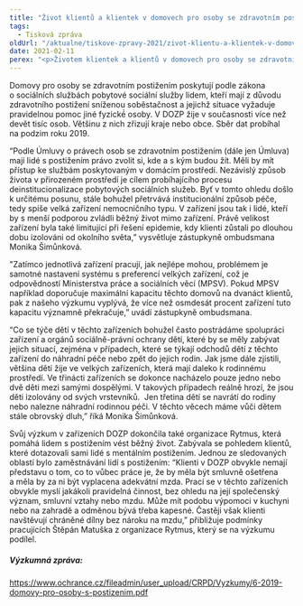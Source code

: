 ```yaml
---
title: "Život klientů a klientek v domovech pro osoby se zdravotním postižením"
tags:
  - Tisková zpráva
oldUrl: "/aktualne/tiskove-zpravy-2021/zivot-klientu-a-klientek-v-domovech-pro-osoby-se-zdravotnim-postizenim"
date: 2021-02-11
perex: "<p>Životem klientek a klientů v domovech pro osoby se zdravotním postižením se ombudsman zabývá již od roku 2006. Jelikož z dlouhodobých poznatků vyplývá, že realizace práv garantovaných Úmluvou o právech osob se zdravotním postižením není naplňována, rozhodla se zástupkyně ombudsmana Monika Šimůnková systematicky zmapovat situaci v domovech pro osoby se zdravotním postižením (DOZP). Tématy výzkumu byly především otázky týkající se nastavení služby pro nezletilé, zaměstnávání klientů a zajištění zdravotní péče. Na základě výsledků šetření budou připravena doporučení pro tato zařízení. Osloveny byly všechny dané služby registrované k červnu 2019. Tři čtvrtiny z nich se výzkumu zúčastnilo, celkem tedy 156 zařízení.  </p>"
---
```


<!-- imported from the old website -->

<p>Domovy pro osoby se zdravotním postižením poskytují podle zákona o sociálních službách pobytové sociální služby lidem, kteří mají z důvodu zdravotního postižení sníženou soběstačnost a jejichž situace vyžaduje pravidelnou pomoc jiné fyzické́ osoby. V DOZP žije v současnosti více než devět tisíc osob. Většinu z nich zřizují kraje nebo obce. Sběr dat probíhal na podzim roku 2019. </p><p>“Podle Úmluvy o právech osob se zdravotním postižením (dále jen Úmluva) mají lidé s postižením právo zvolit si, kde a s kým budou žít. Měli by mít přístup ke službám poskytovaným v domácím prostředí. Nezávislý způsob života v přirozeném prostředí je cílem probíhajícího procesu deinstitucionalizace pobytových sociálních služeb. Byť v tomto ohledu došlo k určitému posunu, stále bohužel přetrvává institucionální způsob péče, tedy spíše velká zařízení nemocničního typu. V zařízení jsou tak i lidé, kteří by s menší podporou zvládli běžný život mimo zařízení. Právě velikost zařízení byla také limitující při řešení epidemie, kdy klienti zůstali po dlouhou dobu izolováni od okolního světa,” vysvětluje zástupkyně ombudsmana Monika Šimůnková.  </p><p>&quot;Zatímco jednotlivá zařízení pracují, jak nejlépe mohou, problémem je samotné nastavení systému s preferencí velkých zařízení, což je odpovědností Ministerstva práce a sociálních věcí (MPSV). Pokud MPSV například doporučuje maximální kapacitu těchto domovů na dvanáct klientů, pak z našeho výzkumu vyplývá, že více než osmdesát procent zařízení tuto kapacitu významně překračuje,” uvádí zástupkyně ombudsmana.  </p><p>“Co se týče dětí v těchto zařízeních bohužel často postrádáme spolupráci zařízení a orgánů sociálně-právní ochrany dětí, které by se měly zabývat jejich situací, zejména v případech, které se týkají odchodů dětí z těchto zařízení do náhradní péče nebo zpět do jejich rodin. Jak jsme dále zjistili, většina dětí žije ve velkých zařízeních, která mají daleko k rodinnému prostředí. Ve třinácti zařízeních se dokonce nacházelo pouze jedno nebo dvě děti mezi samými dospělými. V takových případech reálně hrozí, že jsou děti izolovány od svých vrstevníků.  Jen třetina dětí se navrátí do rodiny nebo nalezne náhradní rodinnou péči. V těchto věcech máme vůči dětem stále obrovský dluh,” říká Monika Šimůnková.    </p><p>Svůj výzkum v zařízeních DOZP dokončila také organizace Rytmus, která pomáhá lidem s postižením vést běžný život. Zabývala se pohledem klientů, které dotazovali sami lidé s mentálním postižením. Jednou ze sledovaných oblastí bylo zaměstnávání lidí s postižením: “Klienti v DOZP obvykle nemají představu o tom, co to vůbec práce je, že by měla být smluvně ošetřena a měla by za ni být vyplacena adekvátní mzda. Prací se v těchto zařízeních obvykle myslí jakákoli pravidelná činnost, bez ohledu na její společenský význam, smluvní vztahy nebo mzdu. Může mít podobu výpomoci v kuchyni nebo na zahradě a odměnou bývá třeba kapesné. Častěji však klienti navštěvují chráněné dílny bez nároku na mzdu,” přibližuje podmínky pracujících Štěpán Matuška z organizace Rytmus, který se na výzkumu podílel. </p><h5>Výzkumná zpráva:</h5><p><a href="https://www.ochrance.cz/fileadmin/user_upload/CRPD/Vyzkumy/6-2019-domovy-pro-osoby-s-postizenim.pdf" target="_blank">https://www.ochrance.cz/fileadmin/user_upload/CRPD/Vyzkumy/6-2019-domovy-pro-osoby-s-postizenim.pdf</a></p><p></p>
